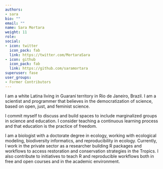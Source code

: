 ```yaml
---
authors:
- sara
bio: ""
email: ""
name: Sara Mortara
weight: 11
role:
social:
- icon: twitter
  icon_pack: fab
  link: https://twitter.com/MortaraSara
- icon: github
  icon_pack: fab
  link: https://github.com/saramortara
superuser: fase
user_groups:
- Former Contributors
---
```


I am a white Latina living in Guaraní territory in Rio de Janeiro, Brazil. I am a scientist and programmer that believes in the democratization of science, based on open, just, and feminist science.

I commit myself to discuss and build spaces to include marginalized groups in science and education. I consider teaching a continuous learning process and that education is the practice of freedom.

I am a biologist with a doctorate degree in ecology, working with ecological modeling, biodiversity informatics, and reproducibility in ecology. Currently, I work in the private sector as a researcher building R packages and workflows to access restoration and conservation strategies in the Tropics. I also contribute to initiatives to teach R and reproducible workflows both in free and open courses and in the academic environment.
